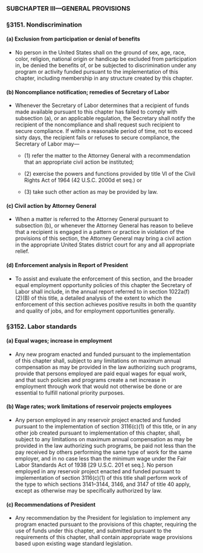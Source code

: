 ### SUBCHAPTER III—GENERAL PROVISIONS

### §3151. Nondiscrimination
#### (a) Exclusion from participation or denial of benefits
* No person in the United States shall on the ground of sex, age, race, color, religion, national origin or handicap be excluded from participation in, be denied the benefits of, or be subjected to discrimination under any program or activity funded pursuant to the implementation of this chapter, including membership in any structure created by this chapter.

#### (b) Noncompliance notification; remedies of Secretary of Labor
* Whenever the Secretary of Labor determines that a recipient of funds made available pursuant to this chapter has failed to comply with subsection (a), or an applicable regulation, the Secretary shall notify the recipient of the noncompliance and shall request such recipient to secure compliance. If within a reasonable period of time, not to exceed sixty days, the recipient fails or refuses to secure compliance, the Secretary of Labor may—

  * (1) refer the matter to the Attorney General with a recommendation that an appropriate civil action be instituted;

  * (2) exercise the powers and functions provided by title VI of the Civil Rights Act of 1964 (42 U.S.C. 2000d et seq.) or

  * (3) take such other action as may be provided by law.

#### (c) Civil action by Attorney General
* When a matter is referred to the Attorney General pursuant to subsection (b), or whenever the Attorney General has reason to believe that a recipient is engaged in a pattern or practice in violation of the provisions of this section, the Attorney General may bring a civil action in the appropriate United States district court for any and all appropriate relief.

#### (d) Enforcement analysis in Report of President
* To assist and evaluate the enforcement of this section, and the broader equal employment opportunity policies of this chapter the Secretary of Labor shall include, in the annual report referred to in section 1022a(f)(2)(B) of this title, a detailed analysis of the extent to which the enforcement of this section achieves positive results in both the quantity and quality of jobs, and for employment opportunities generally.

### §3152. Labor standards
#### (a) Equal wages; increase in employment
* Any new program enacted and funded pursuant to the implementation of this chapter shall, subject to any limitations on maximum annual compensation as may be provided in the law authorizing such programs, provide that persons employed are paid equal wages for equal work, and that such policies and programs create a net increase in employment through work that would not otherwise be done or are essential to fulfill national priority purposes.

#### (b) Wage rates; work limitations of reservoir projects employees
* Any person employed in any reservoir project enacted and funded pursuant to the implementation of section 3116(c)(1) of this title, or in any other job created pursuant to implementation of this chapter, shall, subject to any limitations on maximum annual compensation as may be provided in the law authorizing such programs, be paid not less than the pay received by others performing the same type of work for the same employer, and in no case less than the minimum wage under the Fair Labor Standards Act of 1938 [29 U.S.C. 201 et seq.]. No person employed in any reservoir project enacted and funded pursuant to implementation of section 3116(c)(1) of this title shall perform work of the type to which sections 3141–3144, 3146, and 3147 of title 40 apply, except as otherwise may be specifically authorized by law.

#### (c) Recommendations of President
* Any recommendation by the President for legislation to implement any program enacted pursuant to the provisions of this chapter, requiring the use of funds under this chapter, and submitted pursuant to the requirements of this chapter, shall contain appropriate wage provisions based upon existing wage standard legislation.